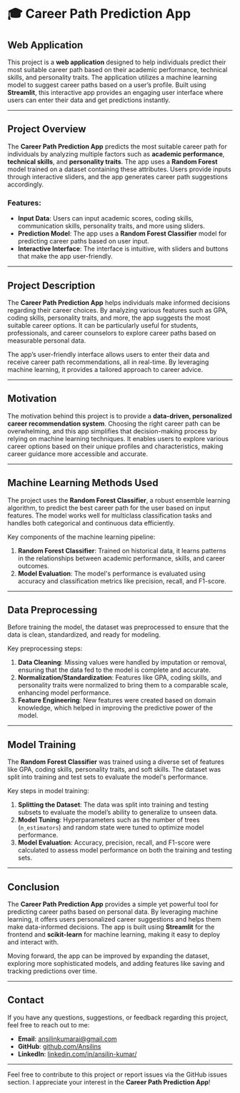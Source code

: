 # 🎓 Career Path Prediction App

## Web Application

This project is a **web application** designed to help individuals predict their most suitable career path based on their academic performance, technical skills, and personality traits. The application utilizes a machine learning model to suggest career paths based on a user’s profile. Built using **Streamlit**, this interactive app provides an engaging user interface where users can enter their data and get predictions instantly.

---

## Project Overview

The **Career Path Prediction App** predicts the most suitable career path for individuals by analyzing multiple factors such as **academic performance**, **technical skills**, and **personality traits**. The app uses a **Random Forest** model trained on a dataset containing these attributes. Users provide inputs through interactive sliders, and the app generates career path suggestions accordingly.

### Features:
- **Input Data**: Users can input academic scores, coding skills, communication skills, personality traits, and more using sliders.
- **Prediction Model**: The app uses a **Random Forest Classifier** model for predicting career paths based on user input.
- **Interactive Interface**: The interface is intuitive, with sliders and buttons that make the app user-friendly.

---

## Project Description

The **Career Path Prediction App** helps individuals make informed decisions regarding their career choices. By analyzing various features such as GPA, coding skills, personality traits, and more, the app suggests the most suitable career options. It can be particularly useful for students, professionals, and career counselors to explore career paths based on measurable personal data.

The app’s user-friendly interface allows users to enter their data and receive career path recommendations, all in real-time. By leveraging machine learning, it provides a tailored approach to career advice.

---

## Motivation

The motivation behind this project is to provide a **data-driven, personalized career recommendation system**. Choosing the right career path can be overwhelming, and this app simplifies that decision-making process by relying on machine learning techniques. It enables users to explore various career options based on their unique profiles and characteristics, making career guidance more accessible and accurate.

---

## Machine Learning Methods Used

The project uses the **Random Forest Classifier**, a robust ensemble learning algorithm, to predict the best career path for the user based on input features. The model works well for multiclass classification tasks and handles both categorical and continuous data efficiently.

Key components of the machine learning pipeline:
1. **Random Forest Classifier**: Trained on historical data, it learns patterns in the relationships between academic performance, skills, and career outcomes.
2. **Model Evaluation**: The model's performance is evaluated using accuracy and classification metrics like precision, recall, and F1-score.

---

## Data Preprocessing

Before training the model, the dataset was preprocessed to ensure that the data is clean, standardized, and ready for modeling.

Key preprocessing steps:
1. **Data Cleaning**: Missing values were handled by imputation or removal, ensuring that the data fed to the model is complete and accurate.
2. **Normalization/Standardization**: Features like GPA, coding skills, and personality traits were normalized to bring them to a comparable scale, enhancing model performance.
3. **Feature Engineering**: New features were created based on domain knowledge, which helped in improving the predictive power of the model.

---

## Model Training

The **Random Forest Classifier** was trained using a diverse set of features like GPA, coding skills, personality traits, and soft skills. The dataset was split into training and test sets to evaluate the model's performance.

Key steps in model training:
1. **Splitting the Dataset**: The data was split into training and testing subsets to evaluate the model’s ability to generalize to unseen data.
2. **Model Tuning**: Hyperparameters such as the number of trees (`n_estimators`) and random state were tuned to optimize model performance.
3. **Model Evaluation**: Accuracy, precision, recall, and F1-score were calculated to assess model performance on both the training and testing sets.

---

## Conclusion

The **Career Path Prediction App** provides a simple yet powerful tool for predicting career paths based on personal data. By leveraging machine learning, it offers users personalized career suggestions and helps them make data-informed decisions. The app is built using **Streamlit** for the frontend and **scikit-learn** for machine learning, making it easy to deploy and interact with.

Moving forward, the app can be improved by expanding the dataset, exploring more sophisticated models, and adding features like saving and tracking predictions over time.

---

## Contact

If you have any questions, suggestions, or feedback regarding this project, feel free to reach out to me:

- **Email**: [ansilinkumarai@gmail.com](mailto:ansilinkumarai.com)
- **GitHub**: [github.com/Ansilins](https://github.com/Ansilins)
- **LinkedIn**: [linkedin.com/in/ansilin-kumar/](https://www.linkedin.com/in/ansilin-kumar/)

---

Feel free to contribute to this project or report issues via the GitHub issues section. I appreciate your interest in the **Career Path Prediction App**!
